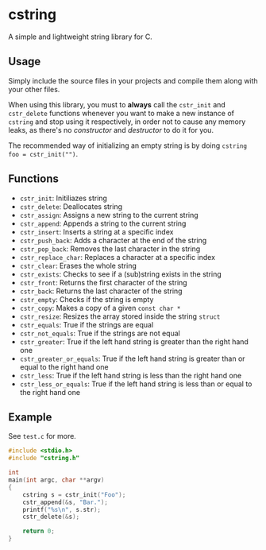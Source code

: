 # cstring

A simple and lightweight string library for C.

## Usage

Simply include the source files in your projects and compile them
along with your other files.  

When using this library, you must to **always** call the `cstr_init` and `cstr_delete` 
functions whenever you want to make a new instance of `cstring` and stop using it respectively,
in order not to cause any memory leaks, as there's no *constructor* and *destructor* to do it for you.  

The recommended way of initializing an empty string is by doing `cstring foo = cstr_init("")`.

## Functions

* `cstr_init`: Initiliazes string
* `cstr_delete`: Deallocates string
* `cstr_assign`: Assigns a new string to the current string
* `cstr_append`: Appends a string to the current string
* `cstr_insert`: Inserts a string at a specific index
* `cstr_push_back`: Adds a character at the end of the string
* `cstr_pop_back`: Removes the last character in the string
* `cstr_replace_char`: Replaces a character at a specific index
* `cstr_clear`: Erases the whole string
* `cstr_exists`: Checks to see if a (sub)string exists in the string
* `cstr_front`: Returns the first character of the string
* `cstr_back`: Returns the last character of the string
* `cstr_empty`: Checks if the string is empty
* `cstr_copy`: Makes a copy of a given `const char *`
* `cstr_resize`: Resizes the array stored inside the string `struct`
* `cstr_equals`: True if the strings are equal
* `cstr_not_equals`: True if the strings are not equal
* `cstr_greater`: True if the left hand string is greater than the right hand one
* `cstr_greater_or_equals`: True if the left hand string is greater than or equal to the right hand one
* `cstr_less`: True if the left hand string is less than the right hand one
* `cstr_less_or_equals`: True if the left hand string is less than or equal to the right hand one

## Example

See `test.c` for more.

```c
#include <stdio.h>
#include "cstring.h"

int
main(int argc, char **argv)
{
    cstring s = cstr_init("Foo");
    cstr_append(&s, "Bar.");
    printf("%s\n", s.str);
    cstr_delete(&s);

    return 0;
}
```
